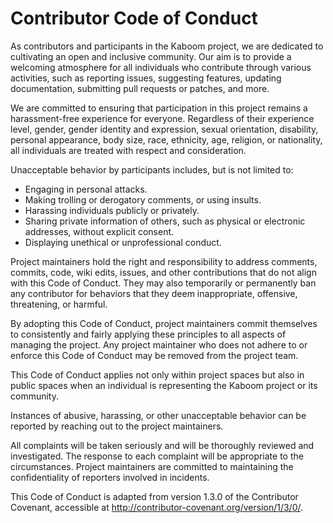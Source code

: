 # Contributor Code of Conduct

As contributors and participants in the Kaboom project, we are dedicated to cultivating an open and inclusive community. Our aim is to provide a welcoming atmosphere for all individuals who contribute through various activities, such as reporting issues, suggesting features, updating documentation, submitting pull requests or patches, and more.

We are committed to ensuring that participation in this project remains a harassment-free experience for everyone. Regardless of their experience level, gender, gender identity and expression, sexual orientation, disability, personal appearance, body size, race, ethnicity, age, religion, or nationality, all individuals are treated with respect and consideration.

Unacceptable behavior by participants includes, but is not limited to:

- Engaging in personal attacks.
- Making trolling or derogatory comments, or using insults.
- Harassing individuals publicly or privately.
- Sharing private information of others, such as physical or electronic addresses, without explicit consent.
- Displaying unethical or unprofessional conduct.

Project maintainers hold the right and responsibility to address comments, commits, code, wiki edits, issues, and other contributions that do not align with this Code of Conduct. They may also temporarily or permanently ban any contributor for behaviors that they deem inappropriate, offensive, threatening, or harmful.

By adopting this Code of Conduct, project maintainers commit themselves to consistently and fairly applying these principles to all aspects of managing the project. Any project maintainer who does not adhere to or enforce this Code of Conduct may be removed from the project team.

This Code of Conduct applies not only within project spaces but also in public spaces when an individual is representing the Kaboom project or its community.

Instances of abusive, harassing, or other unacceptable behavior can be reported by reaching out to the project maintainers.

All complaints will be taken seriously and will be thoroughly reviewed and investigated. The response to each complaint will be appropriate to the circumstances. Project maintainers are committed to maintaining the confidentiality of reporters involved in incidents.

This Code of Conduct is adapted from version 1.3.0 of the Contributor Covenant, accessible at http://contributor-covenant.org/version/1/3/0/.
